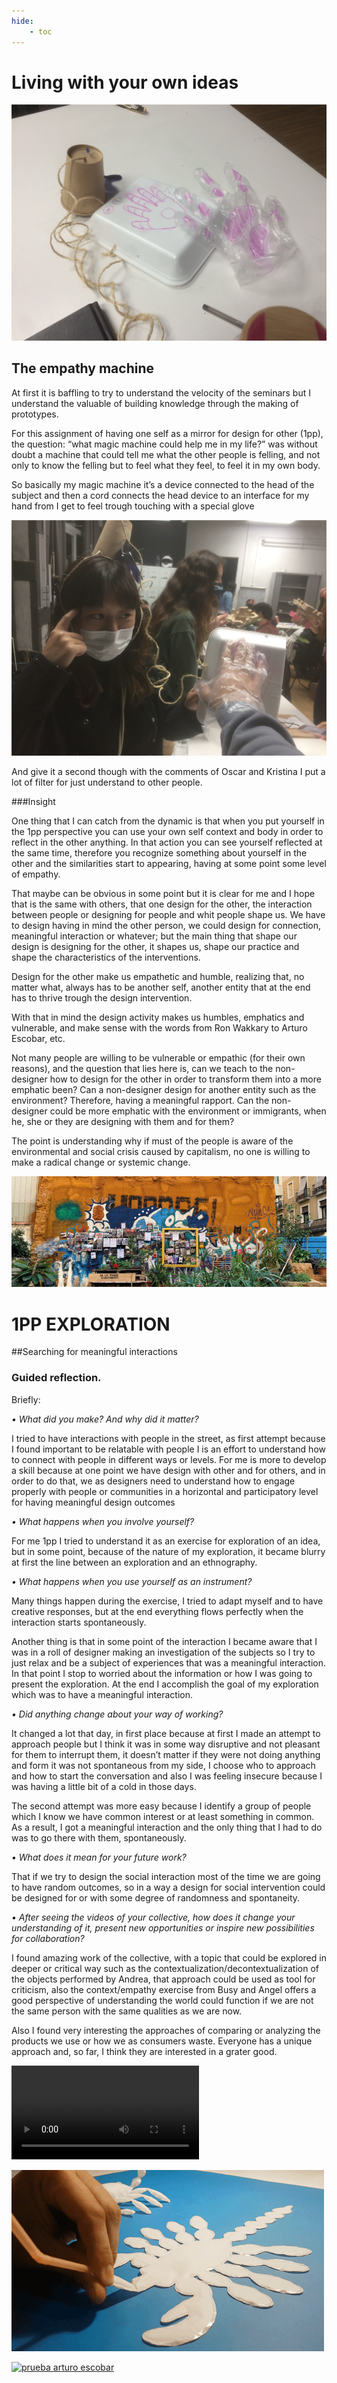 ```yaml
---
hide:
    - toc
---
```


# Living with your own ideas

![](../images/magic-machine-1.png)
## The empathy machine

At first it is baffling to try to understand the velocity of the seminars but I understand the valuable of building knowledge through the making of prototypes.

For this assignment of having one self as a mirror for design for other (1pp), the question: “what magic machine could help me in my life?” was without doubt a machine that could tell me what the other people is felling, and not only to know the felling but to feel what they feel, to feel it in my own body.

So basically my magic machine it’s a device connected to the head of the subject and then a cord connects the head device to an interface for my hand from I get to feel trough touching with a special glove

![](../images/magic-machine-2.png)


And give it a second though with the comments of Oscar and Kristina I put a lot of filter for just understand to other people.


###Insight

One thing that I can catch from the dynamic is that when you put yourself in the 1pp perspective you can use your own self context and body in order to reflect in the other anything.  In that action you can see yourself reflected at the same time, therefore you recognize something about yourself in the other and the similarities start to appearing, having at some point some level of empathy.

That maybe can be obvious in some point but it is clear for me and I hope that is the same with others, that one design for the other, the interaction between people or designing for people and whit people shape us. We have to design having in mind the other person, we could design for connection, meaningful interaction or whatever; but the main thing that shape our design is designing for the other, it shapes us, shape our practice and shape the characteristics of the interventions.

Design for the other make us empathetic and humble, realizing that, no matter what, always has to be another self, another entity that at the end has to thrive trough the design intervention.

With that in mind the design activity makes us humbles, emphatics and vulnerable, and make sense with the words from Ron Wakkary to Arturo Escobar, etc.

Not many people are willing to be vulnerable or empathic (for their own reasons), and the question that lies here is, can we teach to the non-designer how to design for the other in order to transform them into a more emphatic been? Can a non-designer design for another entity such as the environment? Therefore, having a meaningful rapport.
Can the non-designer could be more emphatic with the environment or immigrants, when he, she or they are designing with them and for them?

The point is understanding why if must of the people is aware of the environmental and social crisis caused by capitalism, no one is willing to make a radical change or systemic change.

![](../images/1pp_1.png)
# 1PP EXPLORATION
##Searching for meaningful interactions
### Guided reflection.

Briefly:

*• What did you make? And why did it matter?*

I tried to have interactions with people in the street, as first attempt because I found important to be relatable with people I is an effort to understand how to connect with people in different ways or levels. For me is more to develop a skill because at one point we have design with other and for others, and in order to do that, we as designers need to understand how to engage properly with people or communities in a horizontal and participatory level for having meaningful design outcomes

*• What happens when you involve yourself?*

For me 1pp I tried to understand it as an exercise for exploration of an idea, but in some point, because of the nature of my exploration, it became blurry at first the line between an exploration and an ethnography.

*• What happens when you use yourself as an instrument?*

Many things happen during the exercise, I tried to adapt myself and to have creative responses, but at the end everything flows perfectly when the interaction starts spontaneously.

Another thing is that in some point of the interaction I became aware that I was in a roll of designer making an investigation of the subjects so I try to just relax and be a subject of experiences that was a meaningful interaction. In that point I stop to worried about the information or how I was going to present the exploration. At the end I accomplish the goal of my exploration which was to have a meaningful interaction.

*• Did anything change about your way of working?*

It changed a lot that day, in first place because at first I made an attempt to approach people but I think it was in some way disruptive and not pleasant for them to interrupt them, it doesn’t matter if they were not doing anything and form it was not spontaneous from my side, I choose who to approach and how to start the conversation and also I was feeling insecure because I was having a little bit of a cold in those days.

The second attempt was more easy because I identify a group of people which I know we have common interest or at least something in common. As a result, I got a meaningful interaction and the only thing that I had to do was to go there with them, spontaneously.

*• What does it mean for your future work?*

That if we try to design the social interaction most of the time we are going to have random outcomes, so in a way a design for social intervention could be designed for or with some degree of randomness and spontaneity.

*• After seeing the videos of your collective, how does it change your understanding of it, present new opportunities or inspire new possibilities for collaboration?*

I found amazing work of the collective, with a topic that could be explored in deeper or critical way such as the contextualization/decontextualization of the objects performed by Andrea, that approach could be used as tool for criticism, also the context/empathy exercise from Busy and Angel offers a good perspective of understanding the world could function if we are not the same person with the same qualities as we are now.

Also I found very interesting the approaches of comparing or analyzing the products we use or how we as consumers waste. Everyone has a unique approach and, so far, I think they are interested in a grater good.

![](../images/Emilio_meaningful_living.mp4)

![](../images/scorpio_blow.gif)

[![prueba arturo escobar](https://res.cloudinary.com/marcomontalbano/image/upload/v1636370843/video_to_markdown/images/youtube--p6KsJ-vDO7k-c05b58ac6eb4c4700831b2b3070cd403.jpg)](https://youtu.be/p6KsJ-vDO7k "prueba arturo escobar")

